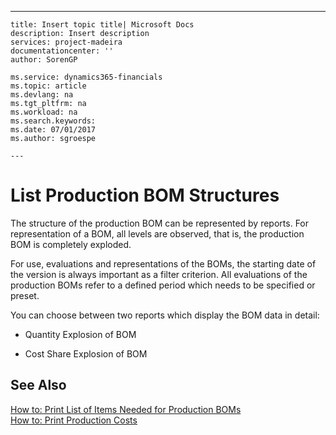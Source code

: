 ---
    title: Insert topic title| Microsoft Docs
    description: Insert description
    services: project-madeira
    documentationcenter: ''
    author: SorenGP

    ms.service: dynamics365-financials
    ms.topic: article
    ms.devlang: na
    ms.tgt_pltfrm: na
    ms.workload: na
    ms.search.keywords:
    ms.date: 07/01/2017
    ms.author: sgroespe

    ---
# List Production BOM Structures
The structure of the production BOM can be represented by reports. For representation of a BOM, all levels are observed, that is, the production BOM is completely exploded.  
  
 For use, evaluations and representations of the BOMs, the starting date of the version is always important as a filter criterion. All evaluations of the production BOMs refer to a defined period which needs to be specified or preset.  
  
 You can choose between two reports which display the BOM data in detail:  
  
-   Quantity Explosion of BOM  
  
-   Cost Share Explosion of BOM  
  
## See Also  
 [How to: Print List of Items Needed for Production BOMs](../how-to-print-list-of-items-needed-for-production-boms.md)   
 [How to: Print Production Costs](../how-to-print-production-costs.md)